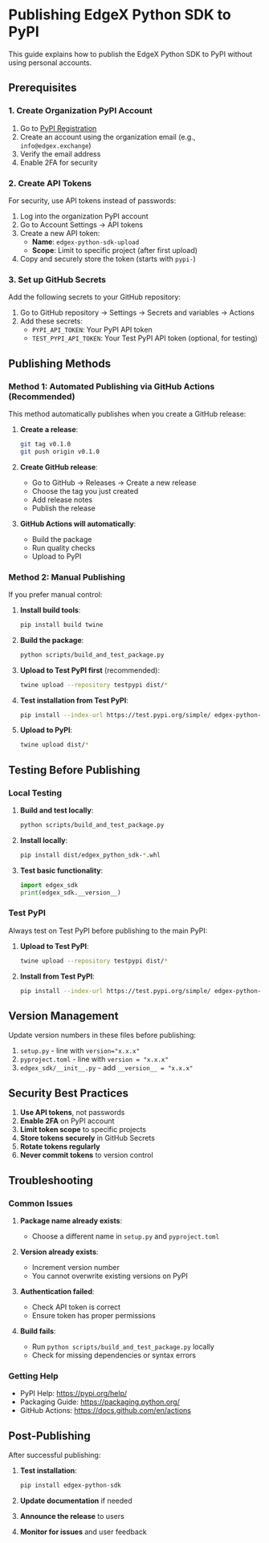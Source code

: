 # Publishing EdgeX Python SDK to PyPI

This guide explains how to publish the EdgeX Python SDK to PyPI without using personal accounts.

## Prerequisites

### 1. Create Organization PyPI Account

1. Go to [PyPI Registration](https://pypi.org/account/register/)
2. Create an account using the organization email (e.g., `info@edgex.exchange`)
3. Verify the email address
4. Enable 2FA for security

### 2. Create API Tokens

For security, use API tokens instead of passwords:

1. Log into the organization PyPI account
2. Go to Account Settings → API tokens
3. Create a new API token:
   - **Name**: `edgex-python-sdk-upload`
   - **Scope**: Limit to specific project (after first upload)
4. Copy and securely store the token (starts with `pypi-`)

### 3. Set up GitHub Secrets

Add the following secrets to your GitHub repository:

1. Go to GitHub repository → Settings → Secrets and variables → Actions
2. Add these secrets:
   - `PYPI_API_TOKEN`: Your PyPI API token
   - `TEST_PYPI_API_TOKEN`: Your Test PyPI API token (optional, for testing)

## Publishing Methods

### Method 1: Automated Publishing via GitHub Actions (Recommended)

This method automatically publishes when you create a GitHub release:

1. **Create a release**:
   ```bash
   git tag v0.1.0
   git push origin v0.1.0
   ```
   
2. **Create GitHub release**:
   - Go to GitHub → Releases → Create a new release
   - Choose the tag you just created
   - Add release notes
   - Publish the release

3. **GitHub Actions will automatically**:
   - Build the package
   - Run quality checks
   - Upload to PyPI

### Method 2: Manual Publishing

If you prefer manual control:

1. **Install build tools**:
   ```bash
   pip install build twine
   ```

2. **Build the package**:
   ```bash
   python scripts/build_and_test_package.py
   ```

3. **Upload to Test PyPI first** (recommended):
   ```bash
   twine upload --repository testpypi dist/*
   ```
   
4. **Test installation from Test PyPI**:
   ```bash
   pip install --index-url https://test.pypi.org/simple/ edgex-python-sdk
   ```

5. **Upload to PyPI**:
   ```bash
   twine upload dist/*
   ```

## Testing Before Publishing

### Local Testing

1. **Build and test locally**:
   ```bash
   python scripts/build_and_test_package.py
   ```

2. **Install locally**:
   ```bash
   pip install dist/edgex_python_sdk-*.whl
   ```

3. **Test basic functionality**:
   ```python
   import edgex_sdk
   print(edgex_sdk.__version__)
   ```

### Test PyPI

Always test on Test PyPI before publishing to the main PyPI:

1. **Upload to Test PyPI**:
   ```bash
   twine upload --repository testpypi dist/*
   ```

2. **Install from Test PyPI**:
   ```bash
   pip install --index-url https://test.pypi.org/simple/ edgex-python-sdk
   ```

## Version Management

Update version numbers in these files before publishing:

1. `setup.py` - line with `version="x.x.x"`
2. `pyproject.toml` - line with `version = "x.x.x"`
3. `edgex_sdk/__init__.py` - add `__version__ = "x.x.x"`

## Security Best Practices

1. **Use API tokens**, not passwords
2. **Enable 2FA** on PyPI account
3. **Limit token scope** to specific projects
4. **Store tokens securely** in GitHub Secrets
5. **Rotate tokens regularly**
6. **Never commit tokens** to version control

## Troubleshooting

### Common Issues

1. **Package name already exists**:
   - Choose a different name in `setup.py` and `pyproject.toml`

2. **Version already exists**:
   - Increment version number
   - You cannot overwrite existing versions on PyPI

3. **Authentication failed**:
   - Check API token is correct
   - Ensure token has proper permissions

4. **Build fails**:
   - Run `python scripts/build_and_test_package.py` locally
   - Check for missing dependencies or syntax errors

### Getting Help

- PyPI Help: https://pypi.org/help/
- Packaging Guide: https://packaging.python.org/
- GitHub Actions: https://docs.github.com/en/actions

## Post-Publishing

After successful publishing:

1. **Test installation**:
   ```bash
   pip install edgex-python-sdk
   ```

2. **Update documentation** if needed

3. **Announce the release** to users

4. **Monitor for issues** and user feedback
